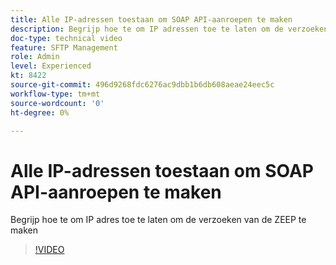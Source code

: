 ```yaml
---
title: Alle IP-adressen toestaan om SOAP API-aanroepen te maken
description: Begrijp hoe te om IP adressen toe te laten om de verzoeken van de ZEEP te maken
doc-type: technical video
feature: SFTP Management
role: Admin
level: Experienced
kt: 8422
source-git-commit: 496d9268fdc6276ac9dbb1b6db608aeae24eec5c
workflow-type: tm+mt
source-wordcount: '0'
ht-degree: 0%

---
```



# Alle IP-adressen toestaan om SOAP API-aanroepen te maken

Begrijp hoe te om IP adres toe te laten om de verzoeken van de ZEEP te maken

>[!VIDEO](https://video.tv.adobe.com/v/335978?quality=12)
